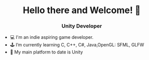 ### <h1 align="center"> Hello there and Welcome! 👋 </h1>
<h3 align="center">Unity Developer</h3>


- 💻 I'm an indie aspiring game developer.
- 🕹️ I’m currently learning C, C++, C#, Java,OpenGL: SFML, GLFW
- 🔨 My main platform to date is Unity






